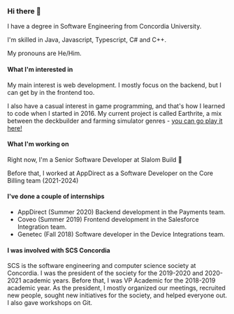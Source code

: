 ### Hi there 👋

I have a degree in Software Engineering from Concordia University. 

I'm skilled in Java, Javascript, Typescript, C# and C++. 

My pronouns are He/Him.

#### What I'm interested in

My main interest is web development. I mostly focus on the backend, but I can get by in the frontend too. 

I also have a casual interest in game programming, and that's how I learned to code when I started in 2016. My current project is called Earthrite, a mix between the deckbuilder and farming simulator genres - [you can go play it here!](https://github.com/felixlapierre/farmingDeckbuilder/)

#### What I'm working on

Right now, I'm a Senior Software Developer at Slalom Build 🚀

Before that, I worked at AppDirect as a Software Developer on the Core Billing team (2021-2024)

#### I've done a couple of internships

* AppDirect (Summer 2020) Backend development in the Payments team.
* Coveo (Summer 2019) Frontend development in the Salesforce Integration team.
* Genetec (Fall 2018) Software developer in the Device Integrations team.

#### I was involved with SCS Concordia

SCS is the software engineering and computer science society at Concordia. I was the president of the society for the 2019-2020 and 2020-2021 academic years. Before that, I was VP Academic for the 2018-2019 academic year. As the president, I mostly organized our meetings, recruited new people, sought new initiatives for the society, and helped everyone out. I also gave workshops on Git.





<!--
**felixlapierre/felixlapierre** is a ✨ _special_ ✨ repository because its `README.md` (this file) appears on your GitHub profile.

Here are some ideas to get you started:

- 🔭 I’m currently working on ...
- 🌱 I’m currently learning ...
- 👯 I’m looking to collaborate on ...
- 🤔 I’m looking for help with ...
- 💬 Ask me about ...
- 📫 How to reach me: ...
- 😄 Pronouns: ...
- ⚡ Fun fact: ...
-->
